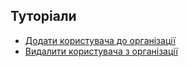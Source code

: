 ## Туторіали
- [Додати користувача до організації](../ADD_USERS.md)
- [Видалити користувача з організації](../DEL_USERS.md)
